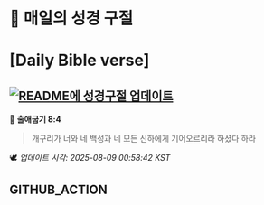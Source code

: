 # 🙏 매일의 성경 구절
# [Daily Bible verse]
## [![README에 성경구절 업데이트](https://github.com/DONGSUKA/first_test/actions/workflows/update-readme-bible.yml/badge.svg)](https://github.com/DONGSUKA/first_test/actions/workflows/update-readme-bible.yml)
<!-- START_BIBLE_VERSE -->
📖 **출애굽기 8:4**
> 개구리가 너와 네 백성과 네 모든 신하에게 기어오르리라 하셨다 하라

🕊️ _업데이트 시각: 2025-08-09 00:58:42 KST_
  <!-- END_BIBLE_VERSE -->
## GITHUB_ACTION
